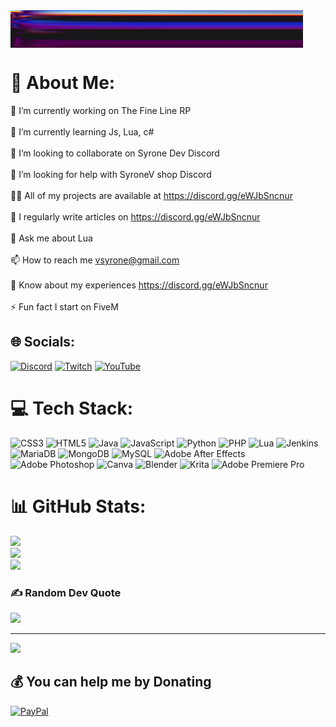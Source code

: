 
<img src="standard.gif" align="center">

# 💫 About Me:
🔭 I’m currently working on The Fine Line RP<br><br>🌱 I’m currently learning Js, Lua, c#<br><br>👯 I’m looking to collaborate on Syrone Dev Discord<br><br>🤝 I’m looking for help with SyroneV shop Discord<br><br>👨‍💻 All of my projects are available at https://discord.gg/eWJbSncnur<br><br>📝 I regularly write articles on https://discord.gg/eWJbSncnur<br><br>💬 Ask me about Lua<br><br>📫 How to reach me vsyrone@gmail.com<br><br>📄 Know about my experiences https://discord.gg/eWJbSncnur<br><br>⚡ Fun fact I start on FiveM


## 🌐 Socials:
[![Discord](https://img.shields.io/badge/Discord-%237289DA.svg?logo=discord&logoColor=white)](https://discord.gg/eWJbSncnur) [![Twitch](https://img.shields.io/badge/Twitch-%239146FF.svg?logo=Twitch&logoColor=white)](https://twitch.tv/syronev) [![YouTube](https://img.shields.io/badge/YouTube-%23FF0000.svg?logo=YouTube&logoColor=white)](https://youtube.com/@syroneッ) 

# 💻 Tech Stack:
![CSS3](https://img.shields.io/badge/css3-%231572B6.svg?style=for-the-badge&logo=css3&logoColor=white) ![HTML5](https://img.shields.io/badge/html5-%23E34F26.svg?style=for-the-badge&logo=html5&logoColor=white) ![Java](https://img.shields.io/badge/java-%23ED8B00.svg?style=for-the-badge&logo=java&logoColor=white) ![JavaScript](https://img.shields.io/badge/javascript-%23323330.svg?style=for-the-badge&logo=javascript&logoColor=%23F7DF1E) ![Python](https://img.shields.io/badge/python-3670A0?style=for-the-badge&logo=python&logoColor=ffdd54) ![PHP](https://img.shields.io/badge/php-%23777BB4.svg?style=for-the-badge&logo=php&logoColor=white) ![Lua](https://img.shields.io/badge/lua-%232C2D72.svg?style=for-the-badge&logo=lua&logoColor=white) ![Jenkins](https://img.shields.io/badge/jenkins-%232C5263.svg?style=for-the-badge&logo=jenkins&logoColor=white) ![MariaDB](https://img.shields.io/badge/MariaDB-003545?style=for-the-badge&logo=mariadb&logoColor=white) ![MongoDB](https://img.shields.io/badge/MongoDB-%234ea94b.svg?style=for-the-badge&logo=mongodb&logoColor=white) ![MySQL](https://img.shields.io/badge/mysql-%2300f.svg?style=for-the-badge&logo=mysql&logoColor=white) ![Adobe After Effects](https://img.shields.io/badge/Adobe%20After%20Effects-9999FF.svg?style=for-the-badge&logo=Adobe%20After%20Effects&logoColor=white) ![Adobe Photoshop](https://img.shields.io/badge/adobephotoshop-%2331A8FF.svg?style=for-the-badge&logo=adobephotoshop&logoColor=white) ![Canva](https://img.shields.io/badge/Canva-%2300C4CC.svg?style=for-the-badge&logo=Canva&logoColor=white) ![Blender](https://img.shields.io/badge/blender-%23F5792A.svg?style=for-the-badge&logo=blender&logoColor=white) ![Krita](https://img.shields.io/badge/Krita-203759?style=for-the-badge&logo=krita&logoColor=EEF37B) ![Adobe Premiere Pro](https://img.shields.io/badge/Adobe%20Premiere%20Pro-9999FF.svg?style=for-the-badge&logo=Adobe%20Premiere%20Pro&logoColor=white)
# 📊 GitHub Stats:
![](https://github-readme-stats.vercel.app/api?username=syronev&theme=radical&hide_border=false&include_all_commits=true&count_private=true)<br/>
![](https://github-readme-streak-stats.herokuapp.com/?user=syronev&theme=radical&hide_border=false)<br/>
![](https://github-readme-stats.vercel.app/api/top-langs/?username=syronev&theme=radical&hide_border=false&include_all_commits=true&count_private=true&layout=compact)

### ✍️ Random Dev Quote
![](https://quotes-github-readme.vercel.app/api?type=horizontal&theme=radical)

---
[![](https://visitcount.itsvg.in/api?id=syronev&icon=2&color=0)](https://visitcount.itsvg.in)

  ## 💰 You can help me by Donating
  [![PayPal](https://img.shields.io/badge/PayPal-00457C?style=for-the-badge&logo=paypal&logoColor=white)](https://paypal.me/syronev) 

  
